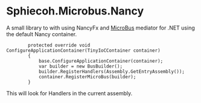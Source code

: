 # Sphiecoh.Microbus.Nancy
A small library to with using NancyFx and [MicroBus](https://github.com/Lavinski/Enexure.MicroBus) mediator for .NET using the default Nancy container.
```
        protected override void ConfigureApplicationContainer(TinyIoCContainer container)
        {
            base.ConfigureApplicationContainer(container);
            var builder = new BusBuilder();
            builder.RegisterHandlers(Assembly.GetEntryAssembly());
            container.RegisterMicroBus(builder);
        }
 ```
 This will look for Handlers in the current assembly.
